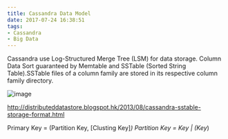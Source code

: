 ```yaml
---
title: Cassandra Data Model
date: 2017-07-24 16:38:51
tags:
- Cassandra
- Big Data
---
```

Cassandra use Log-Structured Merge Tree (LSM) for data storage. Column Data Sort guaranteed by Memtable and SSTable (Sorted String Table).SSTable files of a column family are stored in its respective column family directory.

![image](https://image.slidesharecdn.com/cassandradatamodelingbestpractices-130513210233-phpapp02-130514120020-phpapp01/95/cassandra-data-modeling-best-practices-datastax-cassandra-south-bay-meetup-may-2013-8-638.jpg?cb=1368532875)

http://distributeddatastore.blogspot.hk/2013/08/cassandra-sstable-storage-format.html

Primary Key = (Partition Key, [Clusting Key]*)
Partition Key = Key | (Key*)

